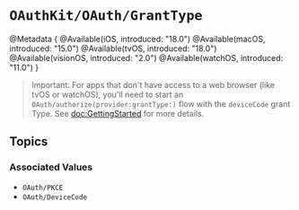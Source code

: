 # ``OAuthKit/OAuth/GrantType``

@Metadata {
    @Available(iOS, introduced: "18.0")
    @Available(macOS, introduced: "15.0")
    @Available(tvOS, introduced: "18.0")
    @Available(visionOS, introduced: "2.0")
    @Available(watchOS, introduced: "11.0")
}

> Important: For apps that don't have access to a web browser (like tvOS or watchOS), you'll need to start
an ``OAuth/authorize(provider:grantType:)`` flow with the ``deviceCode`` grant Type. See <doc:GettingStarted> for more details.

## Topics

### Associated Values

- ``OAuth/PKCE``
- ``OAuth/DeviceCode``
